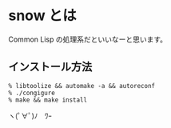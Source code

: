 snow とは
================================================================

Common Lisp の処理系だといいなーと思います。

## インストール方法

    % libtoolize && automake -a && autoreconf
    % ./congigure
    % make && make install

ヽ(ﾟ∀ﾟ)ﾉ　ﾜｰ
